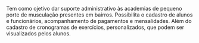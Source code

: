 Tem como ojetivo dar suporte administrativo às academias de pequeno porte de musculação presentes em bairros.
Possibilita o cadastro de alunos e funcionários, acompanhamento de pagamentos e mensalidades. Além do cadastro
de cronogramas de exercícios, personalizados, que podem ser visualizados pelos alunos. 
